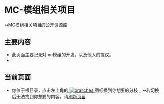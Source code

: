 # MC-模组相关项目
 ↣MC模组相关项目的公开资源库
## 主要内容
- 此页面主要记录对mc模组的开发，以及他人的提议。
-
## 当前页面
- 你位于根目录，点击左上角的[ ![branches](https://user-images.githubusercontent.com/86937725/141673722-201261fe-210d-4b83-bf2d-858549f67cf7.gif) ](https://github.com/hyplant/MC_mod-feedback/branches)图标换到你想要的分枝
_ ↣若切换后无法找到你想要的内容，请[刷新页面](https://github.com/hyplant/MC_mod-feedback)

